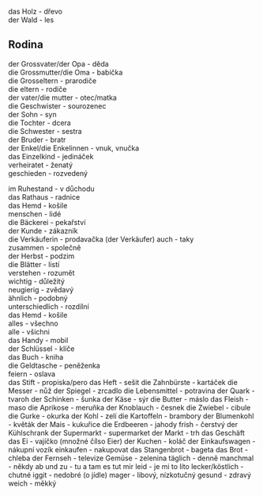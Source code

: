 das Holz - dřevo  
der Wald - les  

## Rodina

der Grossvater/der Opa - děda  
die Grossmutter/die Oma - babička  
die Grosseltern - prarodiče  
die eltern - rodiče  
der vater/die mutter - otec/matka  
die Geschwister - sourozenec  
der Sohn - syn  
die Tochter - dcera  
die Schwester - sestra  
der Bruder - bratr  
der Enkel/die Enkelinnen - vnuk, vnučka  
das Einzelkind - jedináček  
verheiratet - ženatý  
geschieden - rozvedený  

im Ruhestand - v důchodu  
das Rathaus - radnice  
das Hemd - košile  
menschen - lidé  
die Bäckerei - pekařství  
der Kunde - zákazník  
die Verkäuferin - prodavačka (der Verkäufer)
auch - taky  
zusammen - společně  
der Herbst - podzim  
die Blätter - listí  
verstehen - rozumět  
wichtig - důležitý  
neugierig - zvědavý  
ähnlich - podobný  
unterschiedlich - rozdílní  
das Hemd - košile  
alles - všechno  
alle - všichni   
das Handy - mobil  
der Schlüssel - klíče  
das Buch - kniha  
die Geldtasche - peněženka  
feiern - oslava  
das Stift - propiska/pero
das Heft - sešit
die Zahnbürste - kartáček
die Messer - nůž
der Spiegel - zrcadlo
die Lebensmittel - potravina
der Quark - tvaroh
der Schinken - šunka
der Käse - sýr
die Butter - máslo
das Fleish - maso
die Aprikose - meruňka
der Knoblauch - česnek
die Zwiebel - cibule
die Gurke - okurka
der Kohl - zelí
die Kartoffeln - brambory
der Blumenkohl - květák
der Mais - kukuřice
die Erdbeeren - jahody
frish - čerstvý
der Kühlschrank
der Supermarkt - supermarket
der Markt - trh
das Geschäft
das Ei - vajíčko (množné čílso Eier)
der Kuchen - koláč
der Einkaufswagen - nákupní vozík
einkaufen - nakupovat
das Stangenbrot - bageta
das Brot - chleba
der Fernseh - televize
Gemüse - zelenina
täglich - denně
manchmal - někdy
ab und zu - tu a tam
es tut mir leid - je mi to líto
lecker/köstlich - chutné
iggit - nedobré (o jídle)
mager - libový, nízkotučný
gesund - zdravý
weich - měkký
